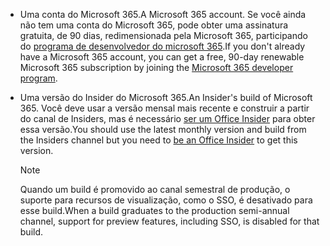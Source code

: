 * <span data-ttu-id="e2e13-101">Uma conta do Microsoft 365.</span><span class="sxs-lookup"><span data-stu-id="e2e13-101">A Microsoft 365 account.</span></span> <span data-ttu-id="e2e13-102">Se você ainda não tem uma conta do Microsoft 365, pode obter uma assinatura gratuita, de 90 dias, redimensionada pela Microsoft 365, participando do [programa de desenvolvedor do microsoft 365](https://developer.microsoft.com/office/dev-program).</span><span class="sxs-lookup"><span data-stu-id="e2e13-102">If you don't already have a Microsoft 365 account, you can get a free, 90-day renewable Microsoft 365 subscription by joining the [Microsoft 365 developer program](https://developer.microsoft.com/office/dev-program).</span></span> 

* <span data-ttu-id="e2e13-103">Uma versão do Insider do Microsoft 365.</span><span class="sxs-lookup"><span data-stu-id="e2e13-103">An Insider's build of Microsoft 365.</span></span> <span data-ttu-id="e2e13-104">Você deve usar a versão mensal mais recente e construir a partir do canal de Insiders, mas é necessário [ser um Office Insider](https://insider.office.com) para obter essa versão.</span><span class="sxs-lookup"><span data-stu-id="e2e13-104">You should use the latest monthly version and build from the Insiders channel but you need to [be an Office Insider](https://insider.office.com) to get this version.</span></span>

    > [!NOTE]
    > <span data-ttu-id="e2e13-105">Quando um build é promovido ao canal semestral de produção, o suporte para recursos de visualização, como o SSO, é desativado para esse build.</span><span class="sxs-lookup"><span data-stu-id="e2e13-105">When a build graduates to the production semi-annual channel, support for preview features, including SSO, is disabled for that build.</span></span>
